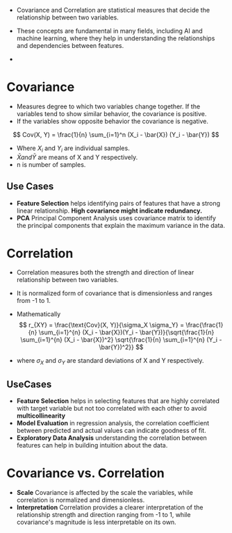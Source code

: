 - Covariance and Correlation are statistical measures that decide the relationship between two variables.
- These concepts are fundamental in many fields, including AI and machine learning, where they help in understanding the relationships and dependencies between features.

- 
# Covariance
- Measures degree to which two variables change together. If the variables tend to show similar behavior, the covariance is positive.
- If the variables show opposite behavior the covariance is negative.

$$
Cov(X, Y) = \frac{1}{n} \sum_{i=1}^n (X_i - \bar{X}) (Y_i - \bar{Y})
$$

- Where $X_i \text{ and } Y_i$ are individual samples.
- $\bar{X} and \bar{Y}$ are means of X and Y respectively.
- n is number of samples.

## Use Cases
- **Feature Selection** helps identifying pairs of features that have a strong linear relationship. **High covariance might indicate redundancy.**
- **PCA** Principal Component Analysis uses covariance matrix to identify the principal components that explain the maximum variance in the data.

# Correlation

- Correlation measures both the strength and direction of linear relationship between two variables.
- It is normalized form of covariance that is dimensionless and ranges from -1 to 1.
- Mathematically
$$
r_{XY} = \frac{\text{Cov}(X, Y)}{\sigma_X \sigma_Y} = \frac{\frac{1}{n} \sum_{i=1}^{n} (X_i - \bar{X})(Y_i - \bar{Y})}{\sqrt{\frac{1}{n} \sum_{i=1}^{n} (X_i - \bar{X})^2} \sqrt{\frac{1}{n} \sum_{i=1}^{n} (Y_i - \bar{Y})^2}}
$$

- where $\sigma_X \text{ and } \sigma_Y$ are standard deviations of X and Y respectively.

## UseCases
- **Feature Selection** helps in selecting features that are highly correlated with target variable but not too correlated with each other to avoid **multicollinearity**
- **Model Evaluation** in regression analysis, the correlation coefficient between predicted and actual values can indicate goodness of fit.
- **Exploratory Data Analysis** understanding the correlation between features can help in building intuition about the data.

# Covariance vs. Correlation
- **Scale** Covariance is affected by the scale the variables, while correlation is normalized and dimensionless.
- **Interpretation** Correlation provides a clearer interpretation of the relationship strength and direction ranging from -1 to 1, while covariance's magnitude is less interpretable  on its own.
